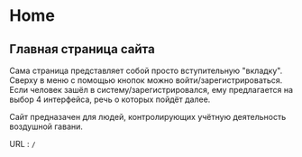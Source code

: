 # Home
## Главная страница сайта

Сама страница представляет собой просто вступительную "вкладку".
Сверху в меню с помощью кнопок можно войти/зарегистрироваться.
Если человек зашёл в систему/зарегистрировался, ему предлагается на выбор
4 интерфейса, речь о которых пойдёт далее.

Сайт предназачен для людей, контролирующих учётную деятельность воздушной гавани.

URL : `/`
